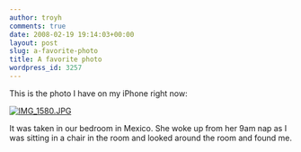 ```yaml
---
author: troyh
comments: true
date: 2008-02-19 19:14:03+00:00
layout: post
slug: a-favorite-photo
title: A favorite photo
wordpress_id: 3257
---
```


This is the photo I have on my iPhone right now:

[![IMG_1580.JPG](http://farm3.static.flickr.com/2352/2226350028_28a758f68e.jpg)](http://www.flickr.com/photos/troyh/2226350028/)

It was taken in our bedroom in Mexico. She woke up from her 9am nap as I was sitting in a chair in the room and looked around the room and found me.
